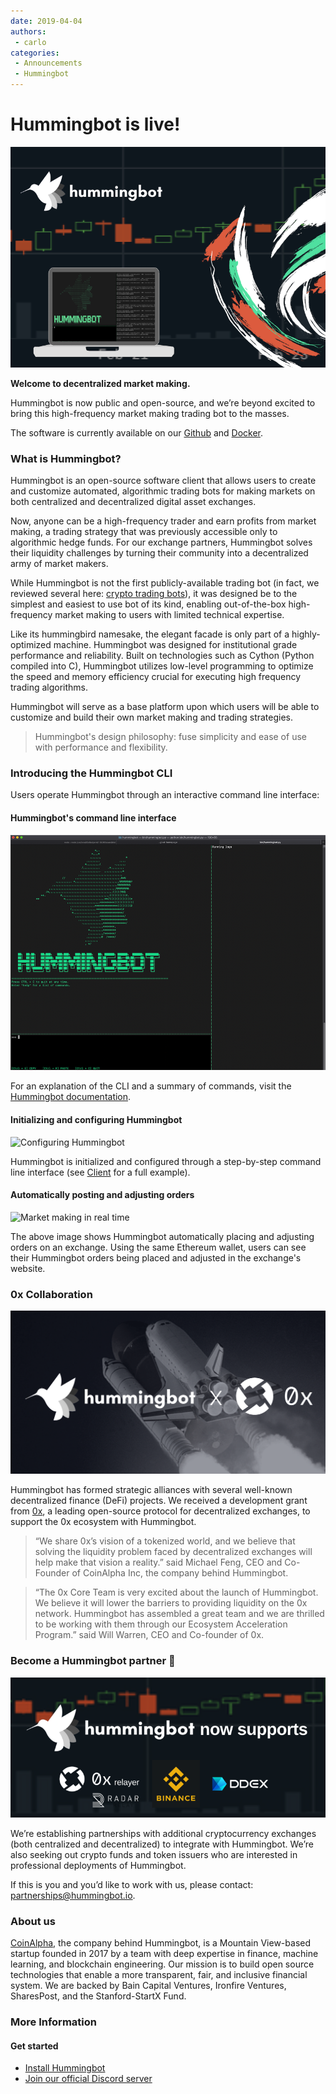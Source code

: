 ```yaml
---
date: 2019-04-04
authors:
 - carlo
categories:
 - Announcements
 - Hummingbot
---
```


# Hummingbot is live!

![](./hummingbot-announcement.png)

**Welcome to decentralized market making.**

Hummingbot is now public and open-source, and we’re beyond excited to bring this high-frequency market making trading bot to the masses.

The software is currently available on our [Github](https://github.com/hummingbot/hummingbot) and [Docker](https://hub.docker.com/r/hummingbot/hummingbot).

<!-- more -->

### What is Hummingbot?

Hummingbot is an open-source software client that allows users to create and customize automated, algorithmic trading bots for making markets on both centralized and decentralized digital asset exchanges.

Now, anyone can be a high-frequency trader and earn profits from market making, a trading strategy that was previously accessible only to algorithmic hedge funds. For our exchange partners, Hummingbot solves their liquidity challenges by turning their community into a decentralized army of market makers.

While Hummingbot is not the first publicly-available trading bot (in fact, we reviewed several here: [crypto trading bots](../2019-01-crypto-bot-reviews/index.md)), it was designed be to the simplest and easiest to use bot of its kind, enabling out-of-the-box high-frequency market making to users with limited technical expertise.

Like its hummingbird namesake, the elegant facade is only part of a highly-optimized machine.  Hummingbot was designed for institutional grade performance and reliability. Built on technologies such as Cython (Python compiled into C), Hummingbot utilizes low-level programming to optimize the speed and memory efficiency crucial for executing high frequency trading algorithms.

Hummingbot will serve as a base platform upon which users will be able to customize and build their own market making and trading strategies.

> Hummingbot's design philosophy: fuse simplicity and ease of use with performance and flexibility.

### Introducing the Hummingbot CLI

Users operate Hummingbot through an interactive command line interface:

#### Hummingbot's command line interface

![Hummingbot command line interface](./hummingbot-cli.png)

For an explanation of the CLI and a summary of commands, visit the [Hummingbot documentation](../../../client/user-interface.md).

#### Initializing and configuring Hummingbot

![Configuring Hummingbot](./hummingbot-config.gif)

Hummingbot is initialized and configured through a step-by-step command line interface (see [Client](../../../client/index.md) for a full example).

#### Automatically posting and adjusting orders

![Market making in real time](./hummingbot-ddex.gif)

The above image shows Hummingbot automatically placing and adjusting orders on an exchange. Using the same Ethereum wallet, users can see their Hummingbot orders being placed and adjusted in the exchange's website.

### 0x Collaboration

![Hummingbot + 0x](./hummingbot_0x.png)

Hummingbot has formed strategic alliances with several well-known decentralized finance (DeFi) projects. We received a development grant from [0x](https://0x.org), a leading open-source protocol for decentralized exchanges, to support the 0x ecosystem with Hummingbot.

>“We share 0x’s vision of a tokenized world, and we believe that solving the liquidity problem faced by decentralized exchanges will help make that vision a reality.” said Michael Feng, CEO and Co-Founder of CoinAlpha Inc, the company behind Hummingbot.


> “The 0x Core Team is very excited about the launch of Hummingbot. We believe it will lower the barriers to providing liquidity on the 0x network. Hummingbot has assembled a great team and we are thrilled to be working with them through our Ecosystem Acceleration Program.” said Will Warren, CEO and Co-founder of 0x.


### Become a Hummingbot partner 🤝

![Exchange partners](./hummingbot-exchanges.png)

We’re establishing partnerships with additional cryptocurrency exchanges (both centralized and decentralized) to integrate with Hummingbot. We’re also seeking out crypto funds and token issuers who are interested in professional deployments of Hummingbot.

If this is you and you’d like to work with us, please contact: [partnerships@hummingbot.io](mailto:partnerships@hummingbot.io).

### About us

[CoinAlpha](https://coinalpha.com), the company behind Hummingbot, is a Mountain View-based startup founded in 2017 by a team with deep expertise in finance, machine learning, and blockchain engineering. Our mission is to build open source technologies that enable a more transparent, fair, and inclusive financial system. We are backed by Bain Capital Ventures, Ironfire Ventures, SharesPost, and the Stanford-StartX Fund.

### More Information

#### Get started
- [Install Hummingbot](../../../installation/index.md)
- [Join our official Discord server](https://discord.gg/hummingbot)
